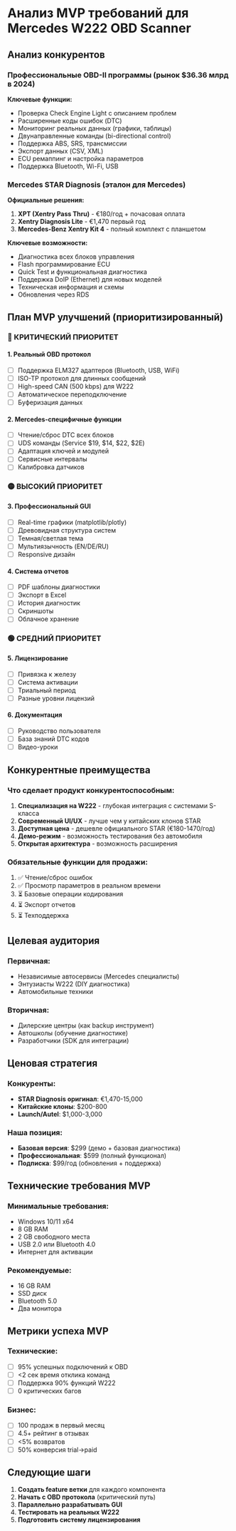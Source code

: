 # Анализ MVP требований для Mercedes W222 OBD Scanner

## Анализ конкурентов

### Профессиональные OBD-II программы (рынок $36.36 млрд в 2024)

**Ключевые функции:**
- Проверка Check Engine Light с описанием проблем
- Расширенные коды ошибок (DTC)
- Мониторинг реальных данных (графики, таблицы)
- Двунаправленные команды (bi-directional control)
- Поддержка ABS, SRS, трансмиссии
- Экспорт данных (CSV, XML)
- ECU ремаппинг и настройка параметров
- Поддержка Bluetooth, Wi-Fi, USB

### Mercedes STAR Diagnosis (эталон для Mercedes)

**Официальные решения:**
1. **XPT (Xentry Pass Thru)** - €180/год + почасовая оплата
2. **Xentry Diagnosis Lite** - €1,470 первый год
3. **Mercedes-Benz Xentry Kit 4** - полный комплект с планшетом

**Ключевые возможности:**
- Диагностика всех блоков управления
- Flash программирование ECU
- Quick Test и функциональная диагностика
- Поддержка DoIP (Ethernet) для новых моделей
- Техническая информация и схемы
- Обновления через RDS

## План MVP улучшений (приоритизированный)

### 🔴 КРИТИЧЕСКИЙ ПРИОРИТЕТ

#### 1. Реальный OBD протокол
- [ ] Поддержка ELM327 адаптеров (Bluetooth, USB, WiFi)
- [ ] ISO-TP протокол для длинных сообщений
- [ ] High-speed CAN (500 kbps) для W222
- [ ] Автоматическое переподключение
- [ ] Буферизация данных

#### 2. Mercedes-специфичные функции
- [ ] Чтение/сброс DTC всех блоков
- [ ] UDS команды (Service $19, $14, $22, $2E)
- [ ] Адаптация ключей и модулей
- [ ] Сервисные интервалы
- [ ] Калибровка датчиков

### 🟡 ВЫСОКИЙ ПРИОРИТЕТ

#### 3. Профессиональный GUI
- [ ] Real-time графики (matplotlib/plotly)
- [ ] Древовидная структура систем
- [ ] Темная/светлая тема
- [ ] Мультиязычность (EN/DE/RU)
- [ ] Responsive дизайн

#### 4. Система отчетов
- [ ] PDF шаблоны диагностики
- [ ] Экспорт в Excel
- [ ] История диагностик
- [ ] Скриншоты
- [ ] Облачное хранение

### 🟢 СРЕДНИЙ ПРИОРИТЕТ

#### 5. Лицензирование
- [ ] Привязка к железу
- [ ] Система активации
- [ ] Триальный период
- [ ] Разные уровни лицензий

#### 6. Документация
- [ ] Руководство пользователя
- [ ] База знаний DTC кодов
- [ ] Видео-уроки

## Конкурентные преимущества

### Что сделает продукт конкурентоспособным:
1. **Специализация на W222** - глубокая интеграция с системами S-класса
2. **Современный UI/UX** - лучше чем у китайских клонов STAR
3. **Доступная цена** - дешевле официального STAR (€180-1470/год)
4. **Демо-режим** - возможность тестирования без автомобиля
5. **Открытая архитектура** - возможность расширения

### Обязательные функции для продажи:
1. ✅ Чтение/сброс ошибок
2. ✅ Просмотр параметров в реальном времени  
3. ⏳ Базовые операции кодирования
4. ⏳ Экспорт отчетов
5. ⏳ Техподдержка

## Целевая аудитория

### Первичная:
- Независимые автосервисы (Mercedes специалисты)
- Энтузиасты W222 (DIY диагностика)
- Автомобильные техники

### Вторичная:
- Дилерские центры (как backup инструмент)
- Автошколы (обучение диагностике)
- Разработчики (SDK для интеграции)

## Ценовая стратегия

### Конкуренты:
- **STAR Diagnosis оригинал**: €1,470-15,000
- **Китайские клоны**: $200-800
- **Launch/Autel**: $1,000-3,000

### Наша позиция:
- **Базовая версия**: $299 (демо + базовая диагностика)
- **Профессиональная**: $599 (полный функционал)
- **Подписка**: $99/год (обновления + поддержка)

## Технические требования MVP

### Минимальные требования:
- Windows 10/11 x64
- 8 GB RAM
- 2 GB свободного места
- USB 2.0 или Bluetooth 4.0
- Интернет для активации

### Рекомендуемые:
- 16 GB RAM
- SSD диск
- Bluetooth 5.0
- Два монитора

## Метрики успеха MVP

### Технические:
- [ ] 95% успешных подключений к OBD
- [ ] <2 сек время отклика команд
- [ ] Поддержка 90% функций W222
- [ ] 0 критических багов

### Бизнес:
- [ ] 100 продаж в первый месяц
- [ ] 4.5+ рейтинг в отзывах
- [ ] <5% возвратов
- [ ] 50% конверсия trial→paid

## Следующие шаги

1. **Создать feature ветки** для каждого компонента
2. **Начать с OBD протокола** (критический путь)
3. **Параллельно разрабатывать GUI** 
4. **Тестировать на реальных W222**
5. **Подготовить систему лицензирования**
